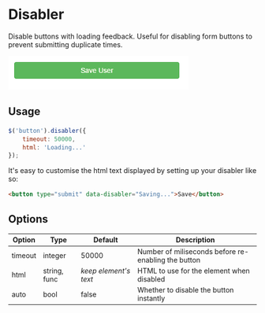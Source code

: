 Disabler
===========================

Disable buttons with loading feedback. Useful for disabling form buttons to prevent submitting duplicate times.

![demo](resources/demo.gif)

## Usage

```javascript
$('button').disabler({
	timeout: 50000,
	html: 'Loading...'
});
```

It's easy to customise the html text displayed by setting up your disabler like so:

```html
<button type="submit" data-disabler="Saving...">Save</button>
```

## Options

Option    | Type         | Default                 | Description
----------|--------------|-------------------------|------------------
timeout   | integer      | 50000                   | Number of miliseconds before re-enabling the button
html      | string, func | *keep element's text*   | HTML to use for the element when disabled
auto      | bool         | false                   | Whether to disable the button instantly
